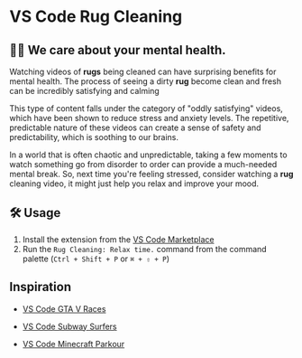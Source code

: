 # VS Code Rug Cleaning

## 🧘‍♂️ We care about your mental health.

Watching videos of __rugs__ being cleaned can have surprising benefits for mental health. The process of seeing a dirty __rug__ become clean and fresh can be incredibly satisfying and calming

This type of content falls under the category of "oddly satisfying" videos, which have been shown to reduce stress and anxiety levels. The repetitive, predictable nature of these videos can create a sense of safety and predictability, which is soothing to our brains.

In a world that is often chaotic and unpredictable, taking a few moments to watch something go from disorder to order can provide a much-needed mental break. So, next time you're feeling stressed, consider watching a __rug__ cleaning video, it might just help you relax and improve your mood.

## 🛠️ Usage

1. Install the extension from the [VS Code Marketplace](https://marketplace.visualstudio.com/items?itemName=ariel-roque.rug-cleaning)
2. Run the `Rug Cleaning: Relax time.` command from the command palette (`Ctrl + Shift + P` or `⌘ + ⇧ + P`)

## Inspiration

- [VS Code GTA V Races](https://github.com/pvtoari/vscode-gtav-races)

- [VS Code Subway Surfers](https://marketplace.visualstudio.com/items?itemName=jirkavrba.subway-surfers)

- [VS Code Minecraft Parkour](https://github.com/ap-1/vscode-minecraft-parkour)
